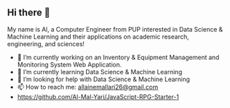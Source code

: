 ## Hi there 👋

My name is Al, a Computer Engineer from PUP interested in Data Science & Machine Learning and their applications on academic research, engineering, and sciences!

- 🔭 I’m currently working on an Inventory & Equipment Management and Monitoring System Web Application.
- 🌱 I’m currently learning Data Science & Machine Learning
- 🤔 I’m looking for help with Data Science & Machine Learning
- 📫 How to reach me: allainemallari26@gmail.com
- https://github.com/Al-Mal-Yari/JavaScript-RPG-Starter-1
<!--
**Al-Mal-Yari/Al-Mal-Yari** is a ✨ _special_ ✨ repository because its `README.md` (this file) appears on your GitHub profile.

Here are some ideas to get you started:

- 🔭 I’m currently working on ...
- 🌱 I’m currently learning ...
- 👯 I’m looking to collaborate on ...
- 🤔 I’m looking for help with ...
- 💬 Ask me about ...
- 📫 How to reach me: ...
- 😄 Pronouns: ...
- ⚡ Fun fact: ...
-->
